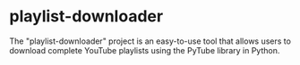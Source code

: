 # playlist-downloader
 The "playlist-downloader" project is an easy-to-use tool that allows users to download complete YouTube playlists using the PyTube library in Python.
